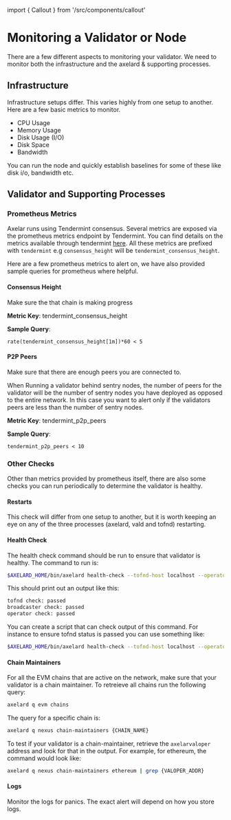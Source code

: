 import { Callout } from '/src/components/callout'

# Monitoring a Validator or Node

There are a few different aspects to monitoring your validator. We need to monitor both the infrastructure and the axelard & supporting processes.

## Infrastructure
Infrastructure setups differ. This varies highly from one setup to another. Here are a few basic metrics to monitor.
* CPU Usage
* Memory Usage
* Disk Usage (I/O)
* Disk Space
* Bandwidth

You can run the node and quickly establish baselines for some of these like disk i/o, bandwidth etc.


## Validator and Supporting Processes

### Prometheus Metrics

Axelar runs using Tendermint consensus. Several metrics are exposed via the prometheus metrics endpoint by Tendermint. You can find details on the metrics available through tendermint [here](https://docs.tendermint.com/v0.34/tendermint-core/metrics.html). All these metrics are prefixed with `tendermint` e.g `consensus_height` will be `tendermint_consensus_height`.


Here are a few prometheus metrics to alert on, we have also provided sample queries for prometheus where helpful.

#### Consensus Height

Make sure the that chain is making progress

**Metric Key**: tendermint_consensus_height

**Sample Query**:
```
rate(tendermint_consensus_height[1m])*60 < 5
```

#### P2P Peers

Make sure that there are enough peers you are connected to.

<Callout type="warning" emoji="⚠️">
  When Running a validator behind sentry nodes, the number of peers for the validator will be the number of sentry nodes you have deployed as opposed to the entire network. In this case you want to alert only if the validators peers are less than the number of sentry nodes.
</Callout>

**Metric Key**: tendermint_p2p_peers

**Sample Query**:
```
tendermint_p2p_peers < 10
```

### Other Checks

Other than metrics provided by prometheus itself, there are also some checks you can run periodically to determine the validator is healthy.

#### Restarts

This check will differ from one setup to another, but it is worth keeping an eye on any of the three processes (axelard, vald and tofnd) restarting.

#### Health Check

The health check command should be run to ensure that validator is healthy. The command to run is:
```sh
$AXELARD_HOME/bin/axelard health-check --tofnd-host localhost --operator-addr {VALOPER_ADDR}
```

This should print out an output like this:
```sh
tofnd check: passed
broadcaster check: passed
operator check: passed
```

You can create a script that can check output of this command. For instance to ensure tofnd status is passed you can use something like:
```sh
$AXELARD_HOME/bin/axelard health-check --tofnd-host localhost --operator-addr {VALOPER_ADDR} | grep tofnd | awk -F: '{print $2}' | tr -d ' '
```

#### Chain Maintainers

For all the EVM chains that are active on the network, make sure that your validator is a chain maintainer. To retreieve all chains run the following query:
```sh
axelard q evm chains
```

The query for a specific chain is:
```sh
axelard q nexus chain-maintainers {CHAIN_NAME}
```

To test if your validator is a chain-maintainer, retrieve the `axelarvaloper` address and look for that in the output. For example, for ethereum, the command would look like:
```sh
axelard q nexus chain-maintainers ethereum | grep {VALOPER_ADDR}
```

#### Logs

Monitor the logs for panics. The exact alert will depend on how you store logs.
